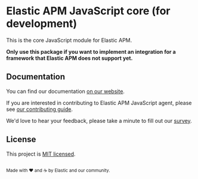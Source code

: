 # Elastic APM JavaScript core (for development)

This is the core JavaScript module for Elastic APM. 

**Only use this package if you want to implement an integration for a framework that Elastic APM does not support yet.**

## Documentation
You can find our documentation [on our website](https://www.elastic.co/guide/en/apm/agent/rum-js/current/index.html).

If you are interested in contributing to Elastic APM JavaScript agent, please see [our contributing guide](CONTRIBUTING.md).

We'd love to hear your feedback, please take a minute to fill out our [survey](https://goo.gl/forms/nLCXGCvziqalzjlP2).

## License
This project is [MIT licensed](LICENSE).

<sup><br>Made with ♥️ and ☕️ by Elastic and our community.</sup>
